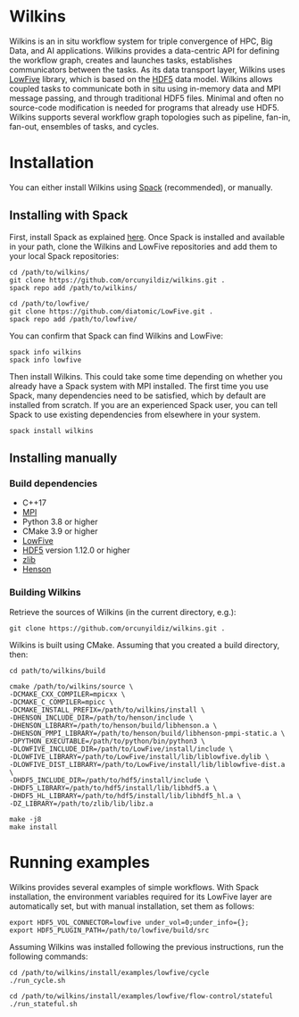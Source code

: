 # Wilkins
Wilkins is an in situ workflow system for triple convergence of HPC, Big Data, and AI applications. 
Wilkins provides a data-centric API for defining the workflow graph, creates and launches tasks, establishes communicators between the tasks. 
As its data transport layer, Wilkins uses [LowFive](https://github.com/diatomic/LowFive) library, which is based on the [HDF5](https://www.hdfgroup.org/solutions/hdf5/) data model.
Wilkins allows coupled tasks to communicate both in situ using in-memory data and MPI message passing, and through traditional HDF5 files.
Minimal and often no source-code modification is needed for programs that already use HDF5.
Wilkins supports several workflow graph topologies such as pipeline, fan-in, fan-out, ensembles of tasks, and cycles. 

# Installation

You can either install Wilkins using [Spack](https://spack.readthedocs.io/en/latest/) (recommended), or manually.

## Installing with Spack

First, install Spack as explained [here](https://spack.readthedocs.io/en/latest/getting_started.html). Once Spack is
installed and available in your path, clone the Wilkins and LowFive repositories and add them to your local Spack repositories:

```
cd /path/to/wilkins/
git clone https://github.com/orcunyildiz/wilkins.git .
spack repo add /path/to/wilkins/

cd /path/to/lowfive/
git clone https://github.com/diatomic/LowFive.git .
spack repo add /path/to/lowfive/
```

You can confirm that Spack can find Wilkins and LowFive:
```
spack info wilkins
spack info lowfive
```

Then install Wilkins. This could take some time depending on whether you already have a Spack system with MPI
installed. The first time you use Spack, many dependencies need to be satisfied, which by default are installed from
scratch. If you are an experienced Spack user, you can tell Spack to use existing dependencies from
elsewhere in your system.

```
spack install wilkins
```

## Installing manually

### Build dependencies

- C++17
- [MPI](http://www.mpich.org)
- Python 3.8 or higher
- CMake 3.9 or higher
- [LowFive](https://github.com/diatomic/LowFive) 
- [HDF5](https://www.hdfgroup.org/solutions/hdf5/) version 1.12.0 or higher
- [zlib](https://www.zlib.net/)
- [Henson](https://github.com/henson-insitu/henson)

### Building Wilkins

Retrieve the sources of Wilkins (in the current directory, e.g.):
```
git clone https://github.com/orcunyildiz/wilkins.git .
```

Wilkins is built using CMake. Assuming that you created a build directory, then:
```
cd path/to/wilkins/build

cmake /path/to/wilkins/source \
-DCMAKE_CXX_COMPILER=mpicxx \
-DCMAKE_C_COMPILER=mpicc \
-DCMAKE_INSTALL_PREFIX=/path/to/wilkins/install \
-DHENSON_INCLUDE_DIR=/path/to/henson/include \
-DHENSON_LIBRARY=/path/to/henson/build/libhenson.a \
-DHENSON_PMPI_LIBRARY=/path/to/henson/build/libhenson-pmpi-static.a \
-DPYTHON_EXECUTABLE=/path/to/python/bin/python3 \
-DLOWFIVE_INCLUDE_DIR=/path/to/LowFive/install/include \
-DLOWFIVE_LIBRARY=/path/to/LowFive/install/lib/liblowfive.dylib \
-DLOWFIVE_DIST_LIBRARY=/path/to/LowFive/install/lib/liblowfive-dist.a \
-DHDF5_INCLUDE_DIR=/path/to/hdf5/install/include \
-DHDF5_LIBRARY=/path/to/hdf5/install/lib/libhdf5.a \
-DHDF5_HL_LIBRARY=/path/to/hdf5/install/lib/libhdf5_hl.a \
-DZ_LIBRARY=/path/to/zlib/lib/libz.a 

make -j8
make install
```

# Running examples

Wilkins provides several examples of simple workflows. 
With Spack installation, the environment variables required for its LowFive layer are automatically set, but with manual installation,
set them as follows:

```
export HDF5_VOL_CONNECTOR=lowfive under_vol=0;under_info={};
export HDF5_PLUGIN_PATH=/path/to/lowfive/build/src
```

Assuming Wilkins was installed following the previous instructions, run the following commands:
```
cd /path/to/wilkins/install/examples/lowfive/cycle
./run_cycle.sh

cd /path/to/wilkins/install/examples/lowfive/flow-control/stateful
./run_stateful.sh

```
